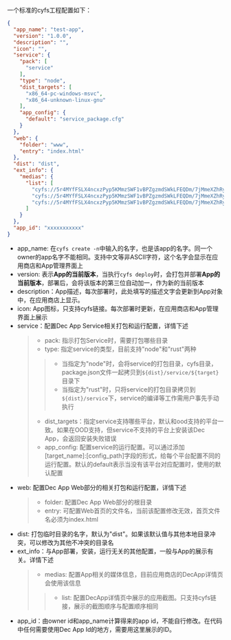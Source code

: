 一个标准的cyfs工程配置如下：
```json
{
  "app_name": "test-app",
  "version": "1.0.0",
  "description": "",
  "icon": "",
  "service": {
    "pack": [
      "service"
    ],
    "type": "node",
    "dist_targets": [
      "x86_64-pc-windows-msvc",
      "x86_64-unknown-linux-gnu"
    ],
    "app_config": {
      "default": "service_package.cfg"
    }
  },
  "web": {
    "folder": "www",
    "entry": "index.html"
  },
  "dist": "dist",
  "ext_info": {
    "medias": {
      "list": [
        "cyfs://5r4MYfFSLX4ncxzPyp5KMmzSWF1vBPZgzmdSWkLFEQDm/7jMmeXZhRyaDwo3cc1HKHfWLNEsoDE8rxeobThjtCjmj/1.jpg",
        "cyfs://5r4MYfFSLX4ncxzPyp5KMmzSWF1vBPZgzmdSWkLFEQDm/7jMmeXZhRyaDwo3cc1HKHfWLNEsoDE8rxeobThjtCjmj/2.png",
        "cyfs://5r4MYfFSLX4ncxzPyp5KMmzSWF1vBPZgzmdSWkLFEQDm/7jMmeXZhRyaDwo3cc1HKHfWLNEsoDE8rxeobThjtCjmj/3.jpg"
      ]
    }
  },
  "app_id": "xxxxxxxxxxx"
}
```

+ app_name: 在`cyfs create -n`中输入的名字，也是该app的名字。同一个owner的app名字不能相同。支持中文等非ASCII字符，这个名字会显示在应用商店和App管理界面上
+ version: 表示**App的当前版本**，当执行`cyfs deploy`时，会打包并部署**App的当前版本**，部署后，会将该版本的第三位自动加一，作为新的当前版本
+ description：App描述，每次部署时，此处填写的描述文字会更新到App对象中，在应用商店上显示。
+ icon: App图标，只支持cyfs链接。每次部署时更新，在应用商店和App管理界面上展示
+ service：配置Dec App Service相关打包和运行配置，详情下述
  > + pack: 指示打包Service时，需要打包哪些目录
  > + type: 指定service的类型，目前支持"node"和"rust"两种
  > > - 当指定为"node"时，会将service的打包目录，cyfs目录，package.json文件一起拷贝到`${dist}/service/${target}`目录下
  > > - 当指定为"rust"时，只将service的打包目录拷贝到`${dist}/service`下，service的编译等工作需用户事先手动执行
  > + dist_targets：指定service支持哪些平台，默认和ood支持的平台一致。如果在OOD支持，但service不支持的平台上安装该Dec App，会返回安装失败错误
  > + app_config: 配置service的运行配置。可以通过添加[target_name]:[config_path]字段的形式，给每个平台配置不同的运行配置。默认的default表示当没有该平台对应配置时，使用的默认配置
+ web: 配置Dec App Web部分的相关打包和运行配置，详情下述
  > + folder: 配置Dec App Web部分的根目录
  > + entry: 可配置Web首页的文件名，当前该配置修改无效，首页文件名必须为index.html
+ dist: 打包临时目录的名字，默认为"dist"。如果该默认值与其他本地目录冲突，可以修改为其他不冲突的目录名
+ ext_info：与App部署，安装，运行无关的其他配置，一般与App的展示有关。详情下述
  > + medias: 配置App相关的媒体信息，目前应用商店的DecApp详情页会使用该信息
  > > + list: 配置DecApp详情页中展示的应用截图。只支持cyfs链接，展示的截图顺序与配置顺序相同
+ app_id：由owner id和app_name计算得来的app id，不能自行修改。在代码中任何需要使用Dec App Id的地方，需要用这里展示的ID。